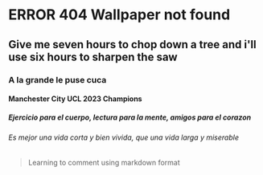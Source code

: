 # ERROR 404 Wallpaper not found
## Give me seven hours to chop down a tree and i'll use six hours to sharpen the saw
### A la grande le puse cuca
#### Manchester City UCL 2023 Champions
##### Ejercicio para el cuerpo, lectura para la mente, amigos para el corazon
###### Es mejor una vida corta y bien vivida, que una vida larga y miserable

> Learning to comment using markdown format 
